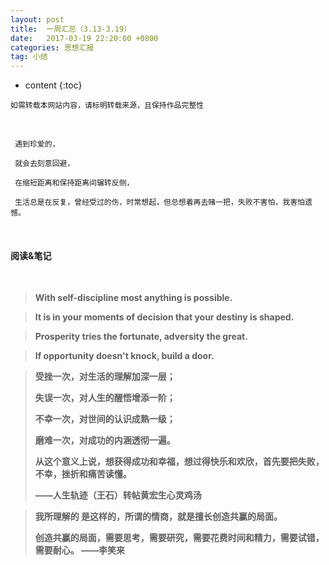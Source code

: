 ```yaml
---
layout: post
title:  一周汇总（3.13-3.19）
date:   2017-03-19 22:20:00 +0800
categories: 思想汇报
tag: 小结
---
```


* content
{:toc}


`如需转载本网站内容，请标明转载来源，且保持作品完整性`

&nbsp;

	 遇到珍爱的，

	 就会去刻意回避，

	 在缩短距离和保持距离间辗转反侧，

	 生活总是在反复，曾经受过的伤，时常想起，但总想着再去赌一把，失败不害怕，我害怕遗憾。	

&nbsp;

#### 阅读&笔记

&nbsp;

> **With self-discipline most anything is possible.**

> **It is in your moments of decision that your destiny is shaped.**

> **Prosperity tries the fortunate, adversity the great.**

> **If opportunity doesn't knock, build a door.**

> 
> **受挫一次，对生活的理解加深一层；**
> 
> **失误一次，对人生的醒悟增添一阶；**
> 
> **不幸一次，对世间的认识成熟一级；**
> 
> **磨难一次，对成功的内涵透彻一遍。**
> 
> **从这个意义上说，想获得成功和幸福，想过得快乐和欢欣，首先要把失败，不幸，挫折和痛苦读懂。**
> 
> **——人生轨迹（王石）转帖黄宏生心灵鸡汤**

> **我所理解的 是这样的，所谓的情商，就是擅长创造共赢的局面。**
> 
> **创造共赢的局面，需要思考，需要研究，需要花费时间和精力，需要试错，需要耐心。
                                                                           ——李笑来**
